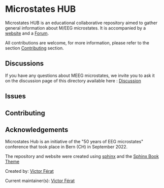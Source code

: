 # Microstates HUB

Microstates HUB is an educational collaborative repository aimed to gather general information about M/EEG microstates.
It is accompanied by a [website](ttps://eeg-microstates-community.github.io/Microstates_HUB/) and a  [Forum](https://github.com/EEG-microstates-Community/Microstates_HUB/discussions).

All contributions are welcome, for more information, please refer to the section [Contributing](https://eeg-microstates-community.github.io/Microstates_HUB/dev/contributing.html) section.

## Discussions

If you have any questions about MEEG microstates, we invite you to ask it on the discussion page of this directory
available here : [Discussion](https://github.com/EEG-microstates-Community/Microstates_HUB/discussions)

## Issues


## Contributing


## Acknowledgements

Microstates Hub is an initiative of the "50 years of EEG microstates" conference that took place in Bern (CH) in September 2022.

The repository and website were created using [sphinx](https://www.sphinx-doc.org/en/master/) and the [Sphinx Book Theme](https://sphinx-book-theme.readthedocs.io/en/stable/)

Created by: [Victor Férat](https://github.com/vferat)

Current maintainer(s): [Victor Férat](https://github.com/vferat)